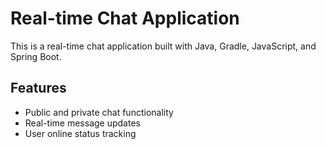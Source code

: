 # Real-time Chat Application

This is a real-time chat application built with Java, Gradle, JavaScript, and Spring Boot.

## Features

- Public and private chat functionality
- Real-time message updates
- User online status tracking
